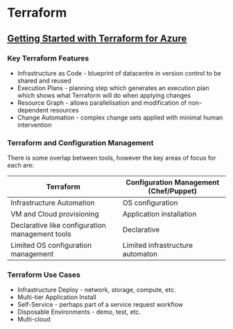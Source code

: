 # Terraform

## [Getting Started with Terraform for Azure](https://www.youtube.com/playlist?list=PLD7svyKaquTlE9dErhMazFhWbSSCfMP_4)

### Key Terraform Features

- Infrastructure as Code - blueprint of datacentre in version control to be shared and reused
- Execution Plans - planning step which generates an execution plan which shows what Terraform will do when applying changes
- Resource Graph - allows parallelisation and modification of non-dependent resources
- Change Automation - complex change sets applied with minimal human intervention 

### Terraform and Configuration Management

There is some overlap between tools, however the key areas of focus for each are:

| Terraform                                       | Configuration Management (Chef/Puppet) |
| ----------------------------------------------- | -------------------------------------- |
| Infrastructure Automation                       | OS configuration                       |
| VM and Cloud provisioning                       | Application installation               |
| Declarative like configuration management tools | Declarative                            |
| Limited OS configuration management             | Limited infrastructure automaton       |

### Terraform Use Cases

- Infrastructure Deploy - network, storage, compute, etc.
- Multi-tier Application Install 
- Self-Service - perhaps part of a service request workflow
- Disposable Environments - demo, test, etc.
- Multi-cloud

